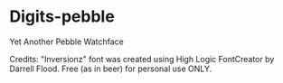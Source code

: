 # Digits-pebble
Yet Another Pebble Watchface

Credits: "Inversionz" font was created using High Logic FontCreator by Darrell Flood. Free (as in beer) for personal use ONLY.
